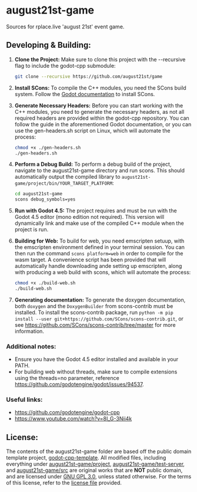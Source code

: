 # august21st-game
Sources for rplace.live 'august 21st' event game.


## Developing & Building:
1. **Clone the Project:**
Make sure to clone this project with the --recursive flag to include the godot-cpp submodule:
   ```bash
   git clone --recursive https://github.com/august21st/game
   ```

2. **Install SCons:**
To compile the C++ modules, you need the SCons build system. Follow the
[Godot documentation](https://docs.godotengine.org/en/stable/tutorials/scripting/gdextension/gdextension_cpp_example.html)
to install SCons.

3. **Generate Necessary Headers:**
Before you can start working with the C++ modules, you need to generate the necessary headers,
as not all required headers are provided within the godot-cpp repository.
You can follow the guide in the aforementioned Godot documentation,
or you can use the gen-headers.sh script on Linux, which will automate the process:
   ```bash
   chmod +x ./gen-headers.sh
   ./gen-headers.sh
   ```

4. **Perform a Debug Build:**
To perform a debug build of the project, navigate to the august21st-game directory and run scons.
This should automatically output the compiled library to `august21st-game/project/bin/YOUR_TARGET_PLATFORM`:
   ```bash
   cd august21st-game
   scons debug_symbols=yes
   ```

5. **Run with Godot 4.5:**
The project requires and must be run with the Godot 4.5 editor (mono edition not required).
This version will dynamically link and make use of the compiled C++ module when the project is run.

6. **Building for Web:**
To build for web, you need emscripten setuup, with the emscripten environment defined in your terminal
session. You can then run the command `scons platform=web` in order to compile for the wasm target. A
convenience script has been provided that will automatically handle downloading ande setting up emscripten,
along with producing a web build with scons, which will automate the process:
   ```bash
   chmod +x ./build-web.sh
   ./build-web.sh
   ```

7. **Generating documentation:**
To generate the doxygen documentation, both `doxygen` and the `DoxygenBuilder` from scons-contrib must be
installed. To install the scons-contrib package, run `python -m pip install --user git+https://github.com/SCons/scons-contrib.git`,
or see https://github.com/SCons/scons-contrib/tree/master for more information.

### Additional notes:
- Ensure you have the Godot 4.5 editor installed and available in your PATH.
- For building web without threads, make sure to compile extensions using the
 threads=no parameter, reference https://github.com/godotengine/godot/issues/94537.

### Useful links:
 - https://github.com/godotengine/godot-cpp
 - https://www.youtube.com/watch?v=8I_G-3Nii4k


## License:
The contents of the august21st-game folder are based off the public domain template
project, [godot-cpp-template](https://github.com/godotengine/godot-cpp-template). All modified files,
including everything under [august21st-game/project](./august21st-game/godot),
[august21st-game/test-server](./august21st-game/server), and
[august21st-game/src](./august21st-game/src) are original works that are **NOT** public
domain, and are licensed under [GNU GPL 3.0](https://www.gnu.org/licenses/gpl-3.0.en.html),
unless stated otherwise. For the terms of this license, refer to the [license file](./LICENSE)
provided.
